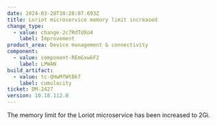 ```yaml
---
date: 2024-03-28T10:28:07.693Z
title: Loriot microservice memory limit increased
change_type:
  - value: change-2c7RdTdXo4
    label: Improvement
product_area: Device management & connectivity
component:
  - value: component-REmGxwkF2
    label: LPWAN
build_artifact:
  - value: tc-QHwMfWtBk7
    label: cumulocity
ticket: DM-2427
version: 10.18.112.0
---
```

The memory limit for the Loriot microservice has been increased to 2Gi.
